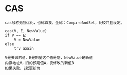# CAS

    cas号称无锁优化，也称自旋。全称：CompareAndSet，比较并且设定。
    
    cas(V, E, NewValue)
    if V == E:
        V = NewValue
    else
        try again
        
    V是要改的值，E是期望这个值是啥，NewValue是新值
    内存地址V，旧的预期值A，要修改的新值B
    如果失败，E就更新为
    
    

